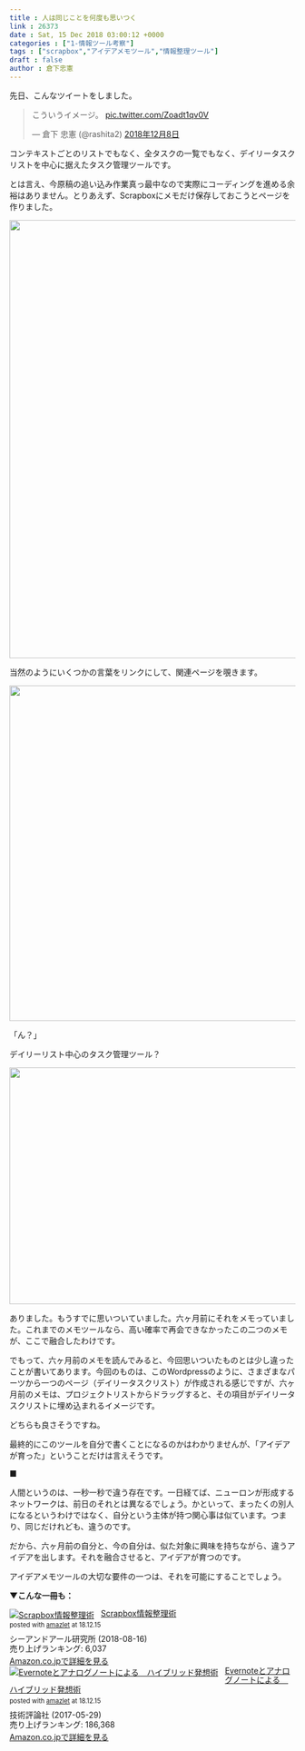 ```yaml
---
title : 人は同じことを何度も思いつく
link : 26373
date : Sat, 15 Dec 2018 03:00:12 +0000
categories : ["1-情報ツール考察"]
tags : ["scrapbox","アイデアメモツール","情報整理ツール"]
draft : false
author : 倉下忠憲
---
```


先日、こんなツイートをしました。

<blockquote class="twitter-tweet" data-lang="ja"><p lang="ja" dir="ltr">こういうイメージ。 <a href="https://t.co/Zoadt1qv0V">pic.twitter.com/Zoadt1qv0V</a></p>&mdash; 倉下 忠憲 (@rashita2) <a href="https://twitter.com/rashita2/status/1071351614420611073?ref_src=twsrc%5Etfw">2018年12月8日</a></blockquote>
<script async src="https://platform.twitter.com/widgets.js" charset="utf-8"></script>

コンテキストごとのリストでもなく、全タスクの一覧でもなく、デイリータスクリストを中心に据えたタスク管理ツールです。

とは言え、今原稿の追い込み作業真っ最中なので実際にコーディングを進める余裕はありません。とりあえず、Scrapboxにメモだけ保存しておこうとページを作りました。

<a href="https://rashita.net/blog/?attachment_id=26374" rel="attachment wp-att-26374"><img src="https://rashita.net/blog/wp-content/uploads/2018/12/screenshot-16.png" alt="" width="674" height="772" class="alignnone size-full wp-image-26374" /></a>

当然のようにいくつかの言葉をリンクにして、関連ページを覗きます。

<a href="https://rashita.net/blog/?attachment_id=26375" rel="attachment wp-att-26375"><img src="https://rashita.net/blog/wp-content/uploads/2018/12/screenshot-17.png" alt="" width="632" height="591" class="alignnone size-full wp-image-26375" /></a>

「ん？」

デイリーリスト中心のタスク管理ツール？

<a href="https://rashita.net/blog/?attachment_id=26376" rel="attachment wp-att-26376"><img src="https://rashita.net/blog/wp-content/uploads/2018/12/screenshot-18-700x417.png" alt="" width="700" height="417" class="alignnone size-large wp-image-26376" /></a>

ありました。もうすでに思いついていました。六ヶ月前にそれをメモっていました。これまでのメモツールなら、高い確率で再会できなかったこの二つのメモが、ここで融合したわけです。

でもって、六ヶ月前のメモを読んでみると、今回思いついたものとは少し違ったことが書いてあります。今回のものは、このWordpressのように、さまざまなパーツから一つのページ（デイリータスクリスト）が作成される感じですが、六ヶ月前のメモは、プロジェクトリストからドラッグすると、その項目がデイリータスクリストに埋め込まれるイメージです。

どちらも良さそうですね。

最終的にこのツールを自分で書くことになるのかはわかりませんが、「アイデアが育った」ということだけは言えそうです。

■

人間というのは、一秒一秒で違う存在です。一日経てば、ニューロンが形成するネットワークは、前日のそれとは異なるでしょう。かといって、まったくの別人になるというわけではなく、自分という主体が持つ関心事は似ています。つまり、同じだけれども、違うのです。

だから、六ヶ月前の自分と、今の自分は、似た対象に興味を持ちながら、違うアイデアを出します。それを融合させると、アイデアが育つのです。

アイデアメモツールの大切な要件の一つは、それを可能にすることでしょう。

<strong>▼こんな一冊も：</strong>

<div class="amazlet-box" style="margin-bottom:0px;"><div class="amazlet-image" style="float:left;margin:0px 12px 1px 0px;"><a href="http://www.amazon.co.jp/exec/obidos/ASIN/B07GJFBWWZ/rashita1000-22/ref=nosim/" name="amazletlink" target="_blank"><img src="https://images-fe.ssl-images-amazon.com/images/I/51yMZ%2BQU40L._SL160_.jpg" alt="Scrapbox情報整理術" style="border: none;" /></a></div><div class="amazlet-info" style="line-height:120%; margin-bottom: 10px"><div class="amazlet-name" style="margin-bottom:10px;line-height:120%"><a href="http://www.amazon.co.jp/exec/obidos/ASIN/B07GJFBWWZ/rashita1000-22/ref=nosim/" name="amazletlink" target="_blank">Scrapbox情報整理術</a><div class="amazlet-powered-date" style="font-size:80%;margin-top:5px;line-height:120%">posted with <a href="http://www.amazlet.com/" title="amazlet" target="_blank">amazlet</a> at 18.12.15</div></div><div class="amazlet-detail">シーアンドアール研究所 (2018-08-16)<br />売り上げランキング: 6,037<br /></div><div class="amazlet-sub-info" style="float: left;"><div class="amazlet-link" style="margin-top: 5px"><a href="http://www.amazon.co.jp/exec/obidos/ASIN/B07GJFBWWZ/rashita1000-22/ref=nosim/" name="amazletlink" target="_blank">Amazon.co.jpで詳細を見る</a></div></div></div><div class="amazlet-footer" style="clear: left"></div></div>

<div class="amazlet-box" style="margin-bottom:0px;"><div class="amazlet-image" style="float:left;margin:0px 12px 1px 0px;"><a href="http://www.amazon.co.jp/exec/obidos/ASIN/B0719S13KQ/rashita1000-22/ref=nosim/" name="amazletlink" target="_blank"><img src="https://images-fe.ssl-images-amazon.com/images/I/51iRTqdvRnL._SL160_.jpg" alt="Evernoteとアナログノートによる　ハイブリッド発想術" style="border: none;" /></a></div><div class="amazlet-info" style="line-height:120%; margin-bottom: 10px"><div class="amazlet-name" style="margin-bottom:10px;line-height:120%"><a href="http://www.amazon.co.jp/exec/obidos/ASIN/B0719S13KQ/rashita1000-22/ref=nosim/" name="amazletlink" target="_blank">Evernoteとアナログノートによる　ハイブリッド発想術</a><div class="amazlet-powered-date" style="font-size:80%;margin-top:5px;line-height:120%">posted with <a href="http://www.amazlet.com/" title="amazlet" target="_blank">amazlet</a> at 18.12.15</div></div><div class="amazlet-detail">技術評論社 (2017-05-29)<br />売り上げランキング: 186,368<br /></div><div class="amazlet-sub-info" style="float: left;"><div class="amazlet-link" style="margin-top: 5px"><a href="http://www.amazon.co.jp/exec/obidos/ASIN/B0719S13KQ/rashita1000-22/ref=nosim/" name="amazletlink" target="_blank">Amazon.co.jpで詳細を見る</a></div></div></div><div class="amazlet-footer" style="clear: left"></div></div>

